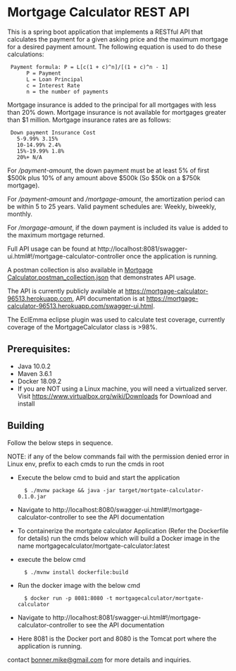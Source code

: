 # Mortgage Calculator REST API

This is a spring boot application that implements a RESTful API that calculates the payment for a given asking price and the maximum mortgage for a desired payment amount.
The following equation is used to do these calculations:

     Payment formula: P = L[c(1 + c)^n]/[(1 + c)^n - 1]
          P = Payment
          L = Loan Principal
          c = Interest Rate 
          n = the number of payments 
Mortgage insurance is added to the principal for all mortgages with less than 20% down. 
Mortgage insurance is not available for mortgages greater than $1 million.
Mortgage insurance rates are as follows:

     Down payment Insurance Cost
       5-9.99% 3.15%
       10-14.99% 2.4%
       15%-19.99% 1.8%
       20%+ N/A
       
For _/payment-amount_, the down payment must be at least 5% of first $500k plus 10% of any amount above $500k (So $50k on a $750k
mortgage).

For _/payment-amount_ and _/mortgage-amount_, the amortization period can be within 5 to 25 years. Valid payment schedules are: Weekly, biweekly, monthly.

For _/morgage-amount_, if the down payment is included its value is added to the maximum mortgage returned.

Full API usage can be found at http://localhost:8081/swagger-ui.html#!/mortgage-calculator-controller once the application is running.

A postman collection is also available in [Mortgage Calculator.postman_collection.json](https://github.com/bonner/MortgageCalculator/blob/master/Mortgage%20Calculator.postman_collection.json) that demonstrates API usage.
     
The API is currently publicly available at https://mortgage-calculator-96513.herokuapp.com, API documentation is at https://mortgage-calculator-96513.herokuapp.com/swagger-ui.html.

The EclEmma eclipse plugin was used to calculate test coverage, currently coverage of the MortgageCalculator class is >98%.

## Prerequisites: 
* Java 10.0.2
* Maven 3.6.1
* Docker 18.09.2
* If you are NOT using a Linux machine, you will need a virtualized server. Visit https://www.virtualbox.org/wiki/Downloads for Download and install

## Building

Follow the below steps in sequence.

NOTE: if any of the below commands fail with the permission denied error in Linux env, prefix <sudo> to each cmds to run the cmds in root

- Execute the below cmd to buid and start the application

		$ ./mvnw package && java -jar target/mortgate-calculator-0.1.0.jar

- Navigate to http://localhost:8080/swagger-ui.html#!/mortgage-calculator-controller to see the API documentation 


- To containerize the mortgate calculator Application (Refer the Dockerfile for details) run the cmds below which will build a Docker image in the name mortgagecalculator/mortgate-calculator:latest


- execute the below cmd 

		$ ./mvnw install dockerfile:build
		
 
- Run the docker image with the below cmd
	
		$ docker run -p 8081:8080 -t mortgagecalculator/mortgate-calculator
                 
- Navigate to http://localhost:8081/swagger-ui.html#!/mortgage-calculator-controller to see the API documentation 
- Here 8081 is the Docker port and 8080 is the Tomcat port where the application is running. 

contact bonner.mike@gmail.com for more details and inquiries. 
